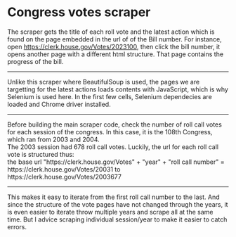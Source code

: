 # Congress votes scraper
The scraper gets the title of each roll vote and the latest action which is found on the page embedded in the url of of the Bill number. For instance, open https://clerk.house.gov/Votes/2023100, then click the bill number, it opens another page with a different html structure. That page contains the progress of the bill. <br>
<hr> 
Unlike this scraper where BeautifulSoup is used, the pages we are targetting for the latest actions loads contents with JavaScript, which is why Selenium is used here. In the first few cells, Selenium dependecies are loaded and Chrome driver installed. <br>
<hr>
Before building the main scraper code, check the number of roll call votes for each session of the congress. In this case, it is the 108th Congress, which ran from 2003 and 2004. <br>
The 2003 session had 678 roll call votes. Luckily, the url for each roll call vote is structured thus: <br>
the base url  "https://clerk.house.gov/Votes" + "year" + "roll call number" = https://clerk.house.gov/Votes/20031 to https://clerk.house.gov/Votes/2003677<br>
<hr>
This makes it easy to iterate from the first roll call number to the last. And since the structure of the vote pages have not changed through the years, it is even easier to iterate throw multiple years and scrape all at the same time. But I advice scraping individual session/year to make it easier to catch errors.<br>
